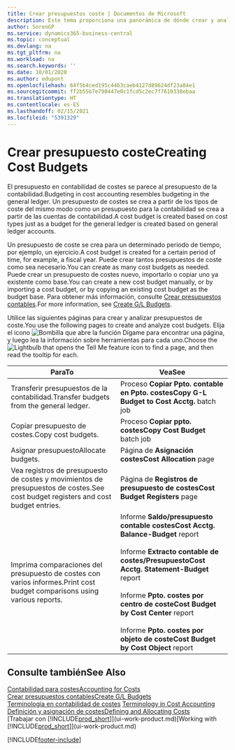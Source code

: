 ```yaml
---
title: Crear presupuestos coste | Documentos de Microsoft
description: Este tema proporciona una panorámica de dónde crear y analizar presupuestos de costes.
author: SorenGP
ms.service: dynamics365-business-central
ms.topic: conceptual
ms.devlang: na
ms.tgt_pltfrm: na
ms.workload: na
ms.search.keywords: ''
ms.date: 10/01/2020
ms.author: edupont
ms.openlocfilehash: 64f5b4ced195c44b3caeb4127d89624df23a84e1
ms.sourcegitcommit: ff2b55b7e790447e0c1fcd5c2ec7f7610338ebaa
ms.translationtype: HT
ms.contentlocale: es-ES
ms.lasthandoff: 02/15/2021
ms.locfileid: "5391329"
---
```

# <a name="creating-cost-budgets"></a><span data-ttu-id="11f3b-103">Crear presupuesto coste</span><span class="sxs-lookup"><span data-stu-id="11f3b-103">Creating Cost Budgets</span></span>
<span data-ttu-id="11f3b-104">El presupuesto en contabilidad de costes se parece al presupuesto de la contabilidad.</span><span class="sxs-lookup"><span data-stu-id="11f3b-104">Budgeting in cost accounting resembles budgeting in the general ledger.</span></span> <span data-ttu-id="11f3b-105">Un presupuesto de costes se crea a partir de los tipos de coste del mismo modo como un presupuesto para la contabilidad se crea a partir de las cuentas de contabilidad.</span><span class="sxs-lookup"><span data-stu-id="11f3b-105">A cost budget is created based on cost types just as a budget for the general ledger is created based on general ledger accounts.</span></span>  

<span data-ttu-id="11f3b-106">Un presupuesto de coste se crea para un determinado periodo de tiempo, por ejemplo, un ejercicio.</span><span class="sxs-lookup"><span data-stu-id="11f3b-106">A cost budget is created for a certain period of time, for example, a fiscal year.</span></span> <span data-ttu-id="11f3b-107">Puede crear tantos presupuestos de coste como sea necesario.</span><span class="sxs-lookup"><span data-stu-id="11f3b-107">You can create as many cost budgets as needed.</span></span> <span data-ttu-id="11f3b-108">Puede crear un presupuesto de costes nuevo, importarlo o copiar uno ya existente como base.</span><span class="sxs-lookup"><span data-stu-id="11f3b-108">You can create a new cost budget manually, or by importing a cost budget, or by copying an existing cost budget as the budget base.</span></span> <span data-ttu-id="11f3b-109">Para obtener más información, consulte [Crear presupuestos contables](finance-how-create-budgets.md).</span><span class="sxs-lookup"><span data-stu-id="11f3b-109">For more information, see [Create G/L Budgets](finance-how-create-budgets.md).</span></span>

<span data-ttu-id="11f3b-110">Utilice las siguientes páginas para crear y analizar presupuestos de coste.</span><span class="sxs-lookup"><span data-stu-id="11f3b-110">You use the following pages to create and analyze cost budgets.</span></span> <span data-ttu-id="11f3b-111">Elija el icono ![Bombilla que abre la función Dígame](media/ui-search/search_small.png "Dígame qué desea hacer") para encontrar una página, y luego lea la información sobre herramientas para cada uno.</span><span class="sxs-lookup"><span data-stu-id="11f3b-111">Choose the ![Lightbulb that opens the Tell Me feature](media/ui-search/search_small.png "Tell me what you want to do") icon to find a page, and then read the tooltip for each.</span></span>

|<span data-ttu-id="11f3b-112">Para</span><span class="sxs-lookup"><span data-stu-id="11f3b-112">To</span></span>|<span data-ttu-id="11f3b-113">Vea</span><span class="sxs-lookup"><span data-stu-id="11f3b-113">See</span></span>|  
|--------|---------|  
|<span data-ttu-id="11f3b-114">Transferir presupuestos de la contabilidad.</span><span class="sxs-lookup"><span data-stu-id="11f3b-114">Transfer budgets from the general ledger.</span></span>|<span data-ttu-id="11f3b-115">Proceso **Copiar Ppto. contable en Ppto. costes**</span><span class="sxs-lookup"><span data-stu-id="11f3b-115">**Copy G-L Budget to Cost Acctg.** batch job</span></span>|  
|<span data-ttu-id="11f3b-116">Copiar presupuesto de costes.</span><span class="sxs-lookup"><span data-stu-id="11f3b-116">Copy cost budgets.</span></span>|<span data-ttu-id="11f3b-117">Proceso **Copiar ppto. costes**</span><span class="sxs-lookup"><span data-stu-id="11f3b-117">**Copy Cost Budget** batch job</span></span>|  
|<span data-ttu-id="11f3b-118">Asignar presupuesto</span><span class="sxs-lookup"><span data-stu-id="11f3b-118">Allocate budgets.</span></span>|<span data-ttu-id="11f3b-119">Página de **Asignación costes**</span><span class="sxs-lookup"><span data-stu-id="11f3b-119">**Cost Allocation** page</span></span>|  
|<span data-ttu-id="11f3b-120">Vea registros de presupuesto de costes y movimientos de presupuestos de costes.</span><span class="sxs-lookup"><span data-stu-id="11f3b-120">See cost budget registers and cost budget entries.</span></span>|<span data-ttu-id="11f3b-121">Página de **Registros de presupuesto de costes**</span><span class="sxs-lookup"><span data-stu-id="11f3b-121">**Cost Budget Registers** page</span></span>|  
|<span data-ttu-id="11f3b-122">Imprima comparaciones del presupuesto de costes con varios informes.</span><span class="sxs-lookup"><span data-stu-id="11f3b-122">Print cost budget comparisons using various reports.</span></span>|<span data-ttu-id="11f3b-123">Informe **Saldo/presupuesto contable costes**</span><span class="sxs-lookup"><span data-stu-id="11f3b-123">**Cost Acctg. Balance-Budget** report</span></span><br /><br /> <span data-ttu-id="11f3b-124">Informe **Extracto contable de costes/Presupuesto**</span><span class="sxs-lookup"><span data-stu-id="11f3b-124">**Cost Acctg. Statement-Budget** report</span></span><br /><br /> <span data-ttu-id="11f3b-125">Informe **Ppto. costes por centro de coste**</span><span class="sxs-lookup"><span data-stu-id="11f3b-125">**Cost Budget by Cost Center** report</span></span><br /><br /> <span data-ttu-id="11f3b-126">Informe **Ppto. costes por objeto de coste**</span><span class="sxs-lookup"><span data-stu-id="11f3b-126">**Cost Budget by Cost Object** report</span></span>|  

## <a name="see-also"></a><span data-ttu-id="11f3b-127">Consulte también</span><span class="sxs-lookup"><span data-stu-id="11f3b-127">See Also</span></span>  
[<span data-ttu-id="11f3b-128">Contabilidad para costes</span><span class="sxs-lookup"><span data-stu-id="11f3b-128">Accounting for Costs</span></span>](finance-manage-cost-accounting.md)  
[<span data-ttu-id="11f3b-129">Crear presupuestos contables</span><span class="sxs-lookup"><span data-stu-id="11f3b-129">Create G/L Budgets</span></span>](finance-how-create-budgets.md)  
<span data-ttu-id="11f3b-130">[Terminología en contabilidad de costes](finance-terminology-in-cost-accounting.md) </span><span class="sxs-lookup"><span data-stu-id="11f3b-130">[Terminology in Cost Accounting](finance-terminology-in-cost-accounting.md) </span></span>  
[<span data-ttu-id="11f3b-131">Definición y asignación de costes</span><span class="sxs-lookup"><span data-stu-id="11f3b-131">Defining and Allocating Costs</span></span>](finance-define-and-allocate-costs.md)  
<span data-ttu-id="11f3b-132">[Trabajar con [!INCLUDE[prod_short](includes/prod_short.md)]](ui-work-product.md)</span><span class="sxs-lookup"><span data-stu-id="11f3b-132">[Working with [!INCLUDE[prod_short](includes/prod_short.md)]](ui-work-product.md)</span></span>


[!INCLUDE[footer-include](includes/footer-banner.md)]